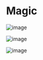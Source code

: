 # Magic

![image](https://github.com/MuhammadTurkmen/Magic/assets/142389953/1f346671-7562-450f-be84-48025bc94d7e)

![image](https://github.com/MuhammadTurkmen/Magic/assets/142389953/eaa20185-c551-4c96-8544-865c6129f4e1)

![image](https://github.com/MuhammadTurkmen/Magic/assets/142389953/f84e84f6-72dc-46f3-a9d4-fbeea5893593)

